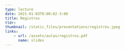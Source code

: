 ```yaml
---
type: lecture
date: 2021-01-03T0:00:02-3:00
title: Registros
tldr: 
thumbnail: /static_files/presentations/registros.jpeg
links: 
    - url: /assets/aulas/registros.pdf
      name: slides
---
```

